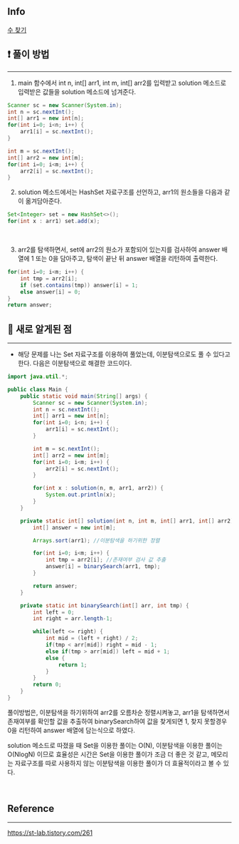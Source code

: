 ## Info
<a href="https://www.acmicpc.net/problem/1920">수 찾기</a>

## ❗ 풀이 방법
___
1. main 함수에서 int n, int[] arr1, int m, int[] arr2를 입력받고 solution 메소드로 입력받은 값들을 solution 메소드에 넘겨준다.
``` java
Scanner sc = new Scanner(System.in);
int n = sc.nextInt();
int[] arr1 = new int[n];
for(int i=0; i<n; i++) {
    arr1[i] = sc.nextInt();
}

int m = sc.nextInt();
int[] arr2 = new int[m];
for(int i=0; i<m; i++) {
    arr2[i] = sc.nextInt();
}
``` 

2. solution 메소드에서는 HashSet<Integer> 자료구조를 선언하고, arr1의 원소들을 다음과 같이 옮겨담아준다.  
``` java
Set<Integer> set = new HashSet<>();
for(int x : arr1) set.add(x);
```

<br>

3. arr2를 탐색하면서, set에 arr2의 원소가 포함되어 있는지를 검사하여 answer 배열에 1 또는 0을 담아주고, 탐색이 끝난 뒤 answer 배열을 리턴하여 출력한다.  
``` java
for(int i=0; i<m; i++) {
    int tmp = arr2[i];
    if (set.contains(tmp)) answer[i] = 1;
    else answer[i] = 0;
}
return answer;
```

## 🙂 새로 알게된 점
___

* 해당 문제를 나는 Set 자료구조를 이용하여 풀었는데, 이분탐색으로도 풀 수 있다고 한다. 다음은 이분탐색으로 해결한 코드이다.

``` java
import java.util.*;

public class Main {
    public static void main(String[] args) {
        Scanner sc = new Scanner(System.in);
        int n = sc.nextInt();
        int[] arr1 = new int[n];
        for(int i=0; i<n; i++) {
            arr1[i] = sc.nextInt();
        }

        int m = sc.nextInt();
        int[] arr2 = new int[m];
        for(int i=0; i<m; i++) {
            arr2[i] = sc.nextInt();
        }

        for(int x : solution(n, m, arr1, arr2)) {
            System.out.println(x);
        }
    }

    private static int[] solution(int n, int m, int[] arr1, int[] arr2) {
        int[] answer = new int[m];

        Arrays.sort(arr1); //이분탐색을 하기위한 정렬

        for(int i=0; i<m; i++) {
            int tmp = arr2[i]; //존재여부 검사 값 추출
            answer[i] = binarySearch(arr1, tmp);
        }

        return answer;
    }

    private static int binarySearch(int[] arr, int tmp) {
        int left = 0;
        int right = arr.length-1;

        while(left <= right) {
            int mid = (left + right) / 2;
            if(tmp < arr[mid]) right = mid - 1;
            else if(tmp > arr[mid]) left = mid + 1;
            else {
                return 1;
            }
        }
        return 0;
    }
}
```

풀이방법은, 이분탐색을 하기위하여 arr2를 오름차순 정렬시켜놓고, arr1을 탐색하면서 존재여부를 확인할 값을 추출하여 binarySearch하여 값을 찾게되면 1, 찾지 못할경우 0을 리턴하여 answer 배열에 담는식으로 하였다.

solution 메소드로 따졌을 때 Set을 이용한 풀이는 O(N), 이분탐색을 이용한 풀이는 O(NlogN) 이므로 효율성은 시간은 Set을 이용한 풀이가 조금 더 좋은 것 같고, 메모리는 자료구조를 따로 사용하지 않는 이분탐색을 이용한 풀이가 더 효율적이라고 볼 수 있다.

<br>

## Reference
___
https://st-lab.tistory.com/261

